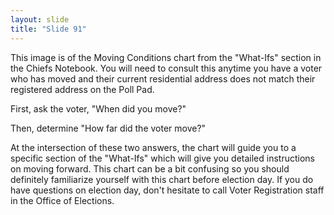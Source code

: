 ```yaml
---
layout: slide
title: "Slide 91"
---
```


This image is of the Moving Conditions chart from the "What-Ifs" section in the Chiefs Notebook. You will need to consult this anytime you have a voter who has moved and their current residential address does not match their registered address on the Poll Pad.

First, ask the voter, "When did you move?"

Then, determine "How far did the voter move?"

At the intersection of these two answers, the chart will guide you to a specific section of the "What-Ifs" which will give you detailed instructions on moving forward. This chart can be a bit confusing so you should definitely familiarize yourself with this chart before election day. If you do have questions on election day, don't hesitate to call Voter Registration staff in the Office of Elections.